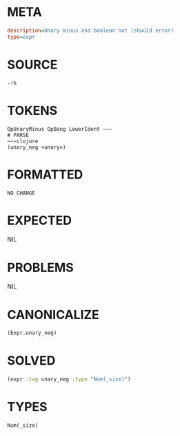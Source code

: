 # META
~~~ini
description=Unary minus and boolean not (should error)
type=expr
~~~
# SOURCE
~~~roc
-!h
~~~
# TOKENS
~~~text
OpUnaryMinus OpBang LowerIdent ~~~
# PARSE
~~~clojure
(unary_neg <unary>)
~~~
# FORMATTED
~~~roc
NO CHANGE
~~~
# EXPECTED
NIL
# PROBLEMS
NIL
# CANONICALIZE
~~~clojure
(Expr.unary_neg)
~~~
# SOLVED
~~~clojure
(expr :tag unary_neg :type "Num(_size)")
~~~
# TYPES
~~~roc
Num(_size)
~~~
